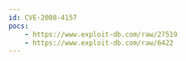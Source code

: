 ```yaml
---
id: CVE-2008-4157
pocs:
    - https://www.exploit-db.com/raw/27519
    - https://www.exploit-db.com/raw/6422
---
```

